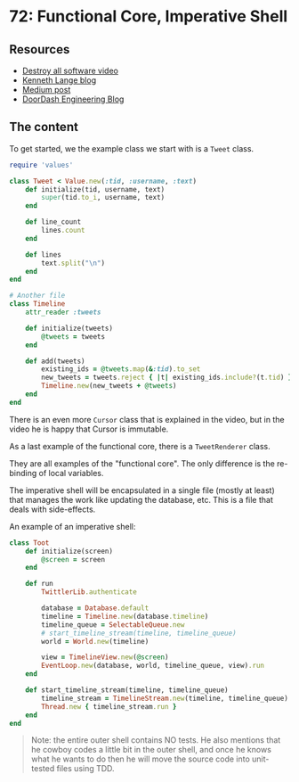 # 72: Functional Core, Imperative Shell

## Resources

- [Destroy all software video](https://www.destroyallsoftware.com/screencasts/catalog/functional-core-imperative-shell)
- [Kenneth Lange blog](https://www.kennethlange.com/functional-core-imperative-shell/)
- [Medium post](https://medium.com/@dev.junehoe/functional-core-imperative-shell-a5d1696a4ccb)
- [DoorDash Engineering Blog](https://doordash.engineering/2022/07/26/functional-core-imperative-shell-using-structured-concurrency-to-write-maintainable-grpc-endpoints-in-kotlin/)

## The content

To get started, we the example class we start with is a `Tweet` class.

```rb
require 'values'

class Tweet < Value.new(:tid, :username, :text)
	def initialize(tid, username, text)
		super(tid.to_i, username, text)
	end

	def line_count
		lines.count
	end

	def lines
		text.split("\n")
	end
end

# Another file
class Timeline
	attr_reader :tweets

	def initialize(tweets)
		@tweets = tweets
	end

	def add(tweets)
		existing_ids = @tweets.map(&:tid).to_set
		new_tweets = tweets.reject { |t| existing_ids.include?(t.tid) }
		Timeline.new(new_tweets + @tweets)
	end
end
```

There is an even more `Cursor` class that is explained in the video, but in the video he is happy that Cursor is immutable.

As a last example of the functional core, there is a `TweetRenderer` class.

They are all examples of the "functional core". The only difference is the re-binding of local variables.

The imperative shell will be encapsulated in a single file (mostly at least) that manages the work like updating the database, etc. This is a file that deals with side-effects.

An example of an imperative shell:

```rb
class Toot
	def initialize(screen)
		@screen = screen
	end

	def run
		TwittlerLib.authenticate

		database = Database.default
		timeline = Timeline.new(database.timeline)
		timeline_queue = SelectableQueue.new
		# start_timeline_stream(timeline, timeline_queue)
		world = World.new(timeline)

		view = TimelineView.new(@screen)
		EventLoop.new(database, world, timeline_queue, view).run
	end

	def start_timeline_stream(timeline, timeline_queue)
		timeline_stream = TimelineStream.new(timeline, timeline_queue)
		Thread.new { timeline_stream.run }
	end
end
```

> Note: the entire outer shell contains NO tests. He also mentions that he cowboy codes a little bit in the outer shell, and once he knows what he wants to do then he will move the source code into unit-tested files using TDD.
